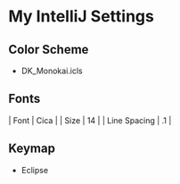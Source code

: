 # My IntelliJ Settings

## Color Scheme

* DK_Monokai.icls

## Fonts

| Font | Cica |
| Size | 14 |
| Line Spacing | .1 |

## Keymap

* Eclipse